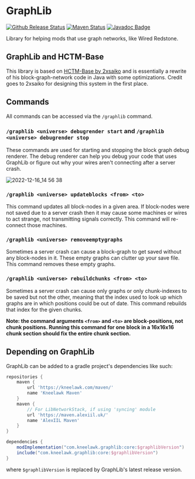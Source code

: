 # GraphLib

[![Github Release Status]][Github Release] [![Maven Status]][Maven] [![Javadoc Badge]][Javadoc]

[Github Release Status]: https://img.shields.io/github/v/release/Kneelawk/GraphLib?include_prereleases&style=flat-square

[Github Release]: https://github.com/Kneelawk/GraphLib/releases/latest

[Maven Status]: https://img.shields.io/maven-metadata/v?metadataUrl=https%3A%2F%2Fkneelawk.com%2Fmaven%2Fcom%2Fkneelawk%2Fgraphlib%2Fmaven-metadata.xml&style=flat-square

[Maven]: https://kneelawk.com/maven#com/kneelawk/graphlib

[Javadoc Badge]: https://img.shields.io/badge/-javadoc-green?style=flat-square

[Javadoc]: https://kneelawk.com/docs#graphlib

Library for helping mods that use graph networks, like Wired Redstone.

## GraphLib and HCTM-Base

This library is based on [HCTM-Base by 2xsaiko][HCTM-Base] and is essentially a rewrite of his block-graph-network code
in Java with some optimizations. Credit goes to 2xsaiko for designing this system in the first place.

[HCTM-Base]: https://github.com/2xsaiko/hctm-base

## Commands

All commands can be accessed via the `/graphlib` command.

### `/graphlib <universe> debugrender start` and `/graphlib <universe> debugrender stop`

These commands are used for starting and stopping the block graph debug renderer. The debug renderer can help you debug
your code that uses GraphLib or figure out why your wires aren't connecting after a server crash.

![2022-12-16_14 56 38](https://user-images.githubusercontent.com/2180089/208538473-8ec33250-22a4-4572-bab9-48748817fd94.png)

### `/graphlib <universe> updateblocks <from> <to>`

This command updates all block-nodes in a given area. If block-nodes were not saved due to a server crash then it may
cause some machines or wires to act strange, not transmitting signals correctly. This command will re-connect those
machines.

### `/graphlib <universe> removeemptygraphs`

Sometimes a server crash can cause a block-graph to get saved without any block-nodes in it. These empty graphs can
clutter up your save file. This command removes these empty graphs.

### `/graphlib <universe> rebuildchunks <from> <to>`

Sometimes a server crash can cause only graphs or only chunk-indexes to be saved but not the other, meaning that the
index used to look up which graphs are in which positions could be out of date. This command rebuilds that index for the
given chunks.

**Note: the command arguments `<from>` and `<to>` are block-positions, not chunk positions. Running this command for one
block in a 16x16x16 chunk section should fix the entire chunk section.**

## Depending on GraphLib

GraphLib can be added to a gradle project's dependencies like such:

```groovy
repositories {
    maven {
        url 'https://kneelawk.com/maven/'
        name 'Kneelawk Maven'
    }
    maven {
        // For LibNetworkStack, if using 'syncing' module
        url 'https://maven.alexiil.uk/'
        name 'AlexIIL Maven'
    }
}

dependencies {
    modImplementation("com.kneelawk.graphlib:core:$graphlibVersion")
    include("com.kneelawk.graphlib:core:$graphlibVersion")
}
```

where `$graphlibVersion` is replaced by GraphLib's latest release version.
